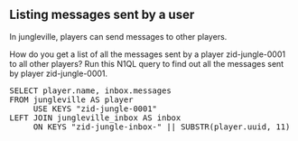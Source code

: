 ##  Listing messages sent by a user 

In jungleville, players can send messages to other players.

How do you get a list of all the messages sent by a player
zid-jungle-0001 to all other players? Run this N1QL query to find out
all the messages sent by player zid-jungle-0001.

<pre id="example">
SELECT player.name, inbox.messages
FROM jungleville AS player 
     USE KEYS "zid-jungle-0001" 
LEFT JOIN jungleville_inbox AS inbox 
     ON KEYS "zid-jungle-inbox-" || SUBSTR(player.uuid, 11)
</pre>


